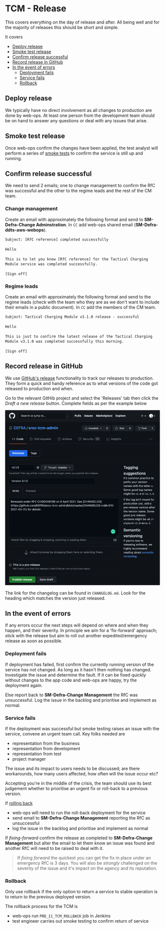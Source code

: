 # TCM - Release

This covers everything on the day of release and after. All being well and for the majority of releases this should be short and simple.

It covers

- [Deploy release](#deploy-release)
- [Smoke test release](#smoke-test-release)
- [Confirm release successful](#confirm-release-successful)
- [Record release in GitHub](#record-release-in-github)
- [In the event of errors](#in-the-event-of-errors)
  - [Deployment fails](#deployment-fails)
  - [Service fails](#service-fails)
  - [Rollback](#rollback)

## Deploy release

We typically have no direct involvement as all changes to production are done by web-ops. At least one person from the development team should be on hand to answer any questions or deal with any issues that arise.

## Smoke test release

Once web-ops confirm the changes have been applied, the test analyst will perform a series of [smoke tests](https://en.wikipedia.org/wiki/Smoke_testing_(software)) to confirm the service is still up and running.

## Confirm release successful

We need to send 2 emails; one to change management to confirm the RfC was successful and the other to the regime leads and the rest of the CM team.

### Change management

Create an email with approximately the following format and send to **SM-Defra-Change Adminstration**. In `CC` add web-ops shared email (**SM-Defra-ddts-aws-webops**).

```text
Subject: [RfC reference] completed successfully

Hello

This is to let you know [RfC reference] for the Tactical Charging Module service was completed successfully.

[Sign off]
```

### Regime leads

Create an email with approximately the following format and send to the regime leads (check with the team who they are as we don't want to include their emails in a public document). In `CC` add the members of the CM team.

```text
Subject: Tactical Charging Module v3.1.0 release - successful

Hello

This is just to confirm the latest release of the Tactical Charging Module v3.1.0 was completed successfully this morning.

[Sign off]
```

## Record release in GitHub

We use [GitHub's release](https://docs.github.com/en/github/administering-a-repository/about-releases) functionality to track our releases to production. They form a quick and handy reference as to what versions of the code got released to production and when.

Go to the relevant GitHib project and select the 'Releases' tab then click the *Draft a new release* button. Complete fields as per the example below

<img src="tcm_github_release.png" alt="Screenshot of drafting a new release in GitHub" style="width: 600px;"/>

The link for the changelog can be found in `CHANGELOG.md`. Look for the heading which matches the version just released.

## In the event of errors

If any errors occur the next steps will depend on where and when they happen, and their severity. In principle we aim for a 'fix-forward' approach; stick with the release but aim to roll out another expedited/emergency release as soon as possible.

### Deployment fails

If deployment has failed, first confirm the currently running version of the service has not changed. As long as it hasn't then nothing has changed. Investigate the issue and determine the fault. If it can be fixed quickly without changes to the app code and web-ops are happy, try the deployment again.

Else report back to **SM-Defra-Change Management** the RfC was unsuccessful. Log the issue in the backlog and prioritise and implement as normal.

### Service fails

If the deployment was successful but smoke testing raises an issue with the service, convene an urgent team call. Key folks needed are

- representation from the business
- representation from development
- representation from test
- project manager

The issue and its impact to users needs to be discussed; are there workarounds, how many users affected, how often will the issue occur etc?

Accepting you're in the middle of the crisis, the team should use its best judgement whether to prioritise an urgent fix or roll-back to a previous version.

If [rolling back](#rollback)

- web-ops will need to run the roll-back deployment for the service
- send email to **SM-Defra-Change Management** reporting the RfC as unsuccessful
- log the issue in the backlog and prioritise and implement as normal

If *fixing-forward* confirm the release as completed to **SM-Defra-Change Management** but alter the email to let them know an issue was found and another RfC will need to be raised to deal with it.

> If *fixing forward* the quickest you can get the fix in place under an emergency RfC is 3 days. You will also be *strongly* challenged on the severity of the issue and it's impact on the agency and its reputation.

### Rollback

Only use rollback if the only option to return a service to stable operation is to return to the previous deployed version.

The rollback process for the TCM is

- web-ops run `PRD_11_TCM_ROLLBACK` job in Jenkins
- test engineer carries out smoke testing to confirm return of service
